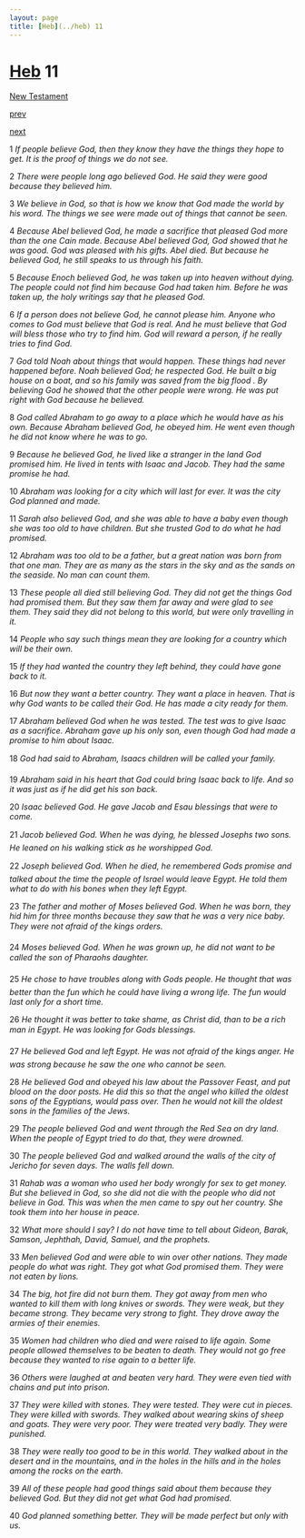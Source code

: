 ```yaml
---
layout: page
title: [Heb](../heb) 11
---
```


# [Heb](../heb) 11

[New Testament](/new-testament)


[prev](heb-10.html)


[next](heb-12.html)

1 _If people believe God, then they know they have the things they hope to get. It is the proof of things we do not see._

2 _There were people long ago believed God. He said they were good because they believed him._

3 _We believe in God, so that is how we know that God made the world by his word. The things we see were made out of things that cannot be seen._

4 _Because Abel believed God, he made a sacrifice that pleased God more than the one Cain made. Because Abel believed God, God showed that he was good. God was pleased with his gifts. Abel died. But because he believed God, he still speaks to us through his faith._

5 _Because Enoch believed God, he was taken up into heaven without dying. The people could not find him because God had taken him. Before he was taken up, the holy writings say that he pleased God._

6 _If a person does not believe God, he cannot please him. Anyone who comes to God must believe that God is real. And he must believe that God will bless those who try to find him. God will reward a person, if he really tries to find God._

7 _God told Noah about things that would happen. These things had never happened before.  Noah believed God; he respected God. He built a big house on a boat, and so his family was saved from the big flood . By believing God he showed that the other people were wrong. He was put right with God because he believed._

8 _God called Abraham to go away to a place which he would have as his own. Because Abraham believed God, he obeyed him. He went even though he did not know where he was to go._

9 _Because he believed God, he lived like a stranger in the land God promised him. He lived in tents with Isaac and Jacob. They had the same promise he had._

10 _Abraham was looking for a city which will last for ever. It was the city God planned and made._

11 _Sarah also believed God, and she was able to have a baby even though she was too old to have children. But she trusted God to do what he had promised._

12 _Abraham was too old to be a father, but a great nation was born from that one man.  They are as many as the stars in the sky and as the sands on the seaside. No man can count them._

13 _These people all died still believing God. They did not get the things God had promised them. But they saw them far away and were glad to see them. They said they did not belong to this world, but were only travelling in it._

14 _People who say such things mean they are looking for a country which will be their own._

15 _If they had wanted the country they left behind, they could have gone back to it._

16 _But now they want a better country. They want a place in heaven. That is why God wants to be called their God. He has made a city ready for them._

17 _Abraham believed God when he was tested. The test was to give Isaac as a sacrifice.  Abraham gave up his only son, even though God had made a promise to him about Isaac._

18 _God had said to Abraham, Isaacs children will be called your family._

19 _Abraham said in his heart that God could bring Isaac back to life. And so it was just as if he did get his son back._

20 _Isaac believed God. He gave Jacob and Esau blessings that were to come._

21 _Jacob believed God. When he was dying, he blessed Josephs two sons. He leaned on his walking stick as he worshipped God._

22 _Joseph believed God. When he died, he remembered Gods promise and talked about the time the people of Israel would leave Egypt. He told them what to do with his bones when they left Egypt._

23 _The father and mother of Moses believed God. When he was born, they hid him for three months because they saw that he was a very nice baby. They were not afraid of the kings orders._

24 _Moses believed God. When he was grown up, he did not want to be called the son of Pharaohs daughter._

25 _He chose to have troubles along with Gods people. He thought that was better than the fun which he could have living a wrong life. The fun would last only for a short time._

26 _He thought it was better to take shame, as Christ did, than to be a rich man in Egypt. He was looking for Gods blessings._

27 _He believed God and left Egypt. He was not afraid of the kings anger. He was strong because he saw the one who cannot be seen._

28 _He believed God and obeyed his law about the Passover Feast, and put blood on the door posts. He did this so that the angel who killed the oldest sons of the Egyptians, would pass over. Then he would not kill the oldest sons in the families of the Jews._

29 _The people believed God and went through the Red Sea on dry land. When the people of Egypt tried to do that, they were drowned._

30 _The people believed God and walked around the walls of the city of Jericho for seven days. The walls fell down._

31 _Rahab was a woman who used her body wrongly for sex to get money. But she believed in God, so she did not die with the people who did not believe in God. This was when the men came to spy out her country. She took them into her house in peace._

32 _What more should I say? I do not have time to tell about Gideon, Barak, Samson,  Jephthah, David, Samuel, and the prophets._

33 _Men believed God and were able to win over other nations. They made people do what was right. They got what God promised them. They were not eaten by lions._

34 _The big, hot fire did not burn them. They got away from men who wanted to kill them with long knives or swords. They were weak, but they became strong. They became very strong to fight. They drove away the armies of their enemies._

35 _Women had children who died and were raised to life again. Some people allowed themselves to be beaten to death. They would not go free because they wanted to rise again to a better life._

36 _Others were laughed at and beaten very hard. They were even tied with chains and put into prison._

37 _They were killed with stones. They were tested. They were cut in pieces. They were killed with swords. They walked about wearing skins of sheep and goats. They were very poor. They were treated very badly. They were punished._

38 _They were really too good to be in this world. They walked about in the desert and in the mountains, and in the holes in the hills and in the holes among the rocks on the earth._

39 _All of these people had good things said about them because they believed God. But they did not get what God had promised._

40 _God planned something better. They will be made perfect but only with us._

